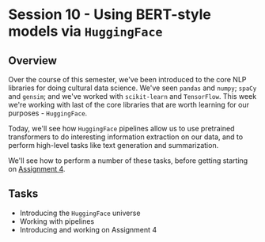 # Session 10 - Using BERT-style models via ```HuggingFace```

## Overview

Over the course of this semester, we've been introduced to the core NLP libraries for doing cultural data science. We've seen ```pandas``` and ```numpy```; ```spaCy``` and ```gensim```; and we've worked with ```scikit-learn``` and ```TensorFlow```. This week we're working with last of the core libraries that are worth learning for our purposes - ```HuggingFace```.

Today, we'll see how ```HuggingFace``` pipelines allow us to use pretrained transformers to do interesting information extraction on our data, and to perform high-level tasks like text generation and summarization.

We'll see how to perform a number of these tasks, before getting starting on [Assignment 4](https://classroom.github.com/a/BhnScEmU).

## Tasks

- Introducing the ```HuggingFace``` universe
- Working with pipelines
- Introducing and working on Assignment 4
